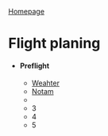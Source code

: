 [Homepage](../README.md)

<h1>Flight planing</h1>

- #### Preflight
  - [Weahter](https://aviationweather.com)
  - [Notam](https://notamweb.com)
  - 
  - 3
  - 4
  - 5

